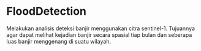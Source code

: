 # FloodDetection
Melakukan analisis deteksi banjir menggunakan citra sentinel-1. Tujuannya agar dapat melihat kejadian banjir secara spasial tiap bulan dan seberapa luas banjir menggenang di suatu wilayah.
